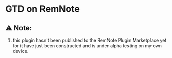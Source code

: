 # GTD on RemNote

## ⚠ Note: 
1. this plugin hasn't been published to the RemNote Plugin Marketplace yet for it  have just been constructed and is under alpha testing on my own device.